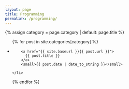 ```yaml
---
layout: page
title: Programming
permalink: /programming/
---
```


{% assign category = page.category | default: page.title %}

<ul class="post-list">
  {% for post in site.categories[category] %}
    <li>
      
        <a href="{{ site.baseurl }}{{ post.url }}">
          {{ post.title }}
        </a>
        <small>{{ post.date | date_to_string }}</small>
      
    </li>
  {% endfor %}
  
</ul>